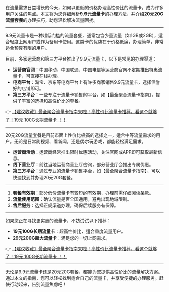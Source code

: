 
在流量需求日益增长的今天，如何以更低的价格办理高性价比的流量卡，成为许多用户关注的焦点。本文将为您详细解析**9.9元流量卡**的办理方法，并介绍**20元20G流量套餐**的办理技巧，助您轻松解决流量困扰。

---


9.9元流量卡是一种超低门槛的流量套餐，通常包含少量流量（如1GB或2GB），适合轻度上网用户或作为备用卡使用。这类卡的优势在于价格低廉，办理简单，非常适合预算有限的用户。

目前，多家运营商和第三方平台推出了9.9元流量卡，以下是常见的办理渠道：
- **运营商官网**：中国移动、中国联通、中国电信等运营商官网不定期推出特惠流量卡，可直接在线办理。
- **电商平台**：淘宝、京东等电商平台上有许多商家销售9.9元流量卡，选择信誉好的店铺即可。
- **第三方平台**：一些专注于流量卡销售的平台，如【最全聚合流量卡指南】，提供了丰富的选择和高性价比的套餐。

👉 [【建议收藏】最全聚合流量卡指南来啦！高性价比流量卡推荐，看这个就够了！19元 100G长期流量卡 ！！](https://bit.ly/Liuliangka)

---


20元20G流量套餐是目前市面上性价比极高的选择之一，适合中等流量需求的用户。无论是日常刷视频、看新闻，还是偶尔玩游戏，都能轻松满足需求。

- **运营商活动**：运营商经常推出限时优惠活动，关注官网或APP即可获取最新信息。
- **线下营业厅**：前往当地运营商营业厅咨询，部分营业厅会推出专属优惠。
- **第三方平台**：通过专业的流量卡销售平台，如【最全聚合流量卡指南】，可以快速找到并办理20元20G套餐。

---


1. **套餐有效期**：部分低价流量卡有较短的有效期，办理前需仔细阅读条款。
2. **流量使用范围**：确认流量是否全国通用，避免出现地域限制。
3. **售后服务**：选择正规渠道办理，确保后续服务有保障。

---


如果您正在寻找更实惠的流量卡，不妨试试以下推荐：
- **19元100G长期流量卡**：超高性价比，适合重度流量用户。
- **29元200G超大流量卡**：满足您的一切上网需求。

👉 [【建议收藏】最全聚合流量卡指南来啦！高性价比流量卡推荐，看这个就够了！19元 100G长期流量卡 ！！](https://bit.ly/Liuliangka)

---


无论是9.9元流量卡还是20元20G套餐，都能为您提供高性价比的流量解决方案。通过本文的指南，您可以轻松找到适合自己的流量卡，并享受便捷的办理服务。赶快行动起来，告别流量焦虑吧！
